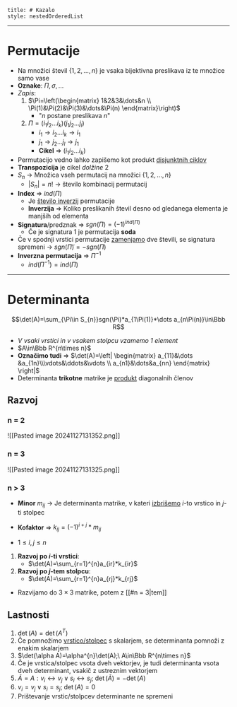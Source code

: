 ```table-of-contents
title: # Kazalo
style: nestedOrderedList
```
---
# Permutacije
- Na množici števil $\{1, 2,\dots, n\}$ je vsaka bijektivna preslikava iz te množice samo vase
- **Oznake**: $\Pi,\sigma,\dots$
- *Zapis*:
	1. $\Pi=\left(\begin{matrix} 1&2&3&\dots&n \\ \Pi(1)&\Pi(2)&\Pi(3)&\dots&\Pi(n) \end{matrix}\right)$
		- "$n$ postane preslikava $n$"
	2. $\Pi=(i_{1}i_{2}\dots i_{k})(j_{1}j_{2}\dots j_{l})$
		- $i_{1}\rightarrow i_{2}\dots i_{k}\rightarrow i_{1}$
		- $j_{1}\rightarrow j_{2}\dots j_{l}\rightarrow j_{1}$
		- **Cikel** => $(i_{1}i_{2}\dots i_{k})$
- Permutacijo vedno lahko zapišemo kot produkt <u>disjunktnih ciklov</u>
- **Transpozicija** je cikel *dolžine* $2$
- $S_{n}$ -> Množica vseh permutacij na množici $\{1, 2,\dots, n\}$
	- $|S_{n}|=n!$ -> število kombinacij permutacij
- **Index** => $ind(\Pi)$
	- Je <u>število inverzij</u> permutacije
	- **Inverzija** => Koliko preslikanih števil desno od gledanega elementa je manjših od elementa
- **Signatura**/predznak => $sgn(\Pi)=(-1)^{ind(\Pi)}$
	- Če je signatura $1$ je permutacija **soda**
- Če v spodnji vrstici permutacije <u>zamenjamo</u> dve števili, se signatura spremeni -> $sgn(\tilde\Pi)=-sgn(\Pi)$
- **Inverzna permutacija** => $\Pi^{-1}$
	- $ind(\Pi^{-1})=ind(\Pi)$
---
# Determinanta
$$\det(A)=\sum_{\Pi\in S_{n}}sgn(\Pi)*a_{1\Pi(1)}*\dots a_{n\Pi(n)}\in\Bbb R$$
- *V vsaki vrstici in v vsakem stolpcu vzamemo 1 element*
- $A\in\Bbb R^{n\times n}$
- **Označimo tudi** => $\det(A)=\left| \begin{matrix} a_{11}&\dots &a_{1n}\\\vdots&\ddots&\vdots \\ a_{n1}&\dots&a_{nn} \end{matrix} \right|$
- Determinanta **trikotne** matrike je <u>produkt</u> diagonalnih členov
## Razvoj
### n = 2
![[Pasted image 20241127131352.png]]
### n = 3
![[Pasted image 20241127131325.png]]
### n > 3
- **Minor** $m_{ij}$ -> Je determinanta matrike, v kateri <u>izbrišemo</u> $i$-to vrstico in $j$-ti stolpec
- **Kofaktor**  => $k_{ij}=(-1)^{i+j}*m_{ij}$

- $1\le i ,j\le n$
1. **Razvoj po $i$-ti vrstici**:
	- $\det(A)=\sum_{r=1}^{n}a_{ir}*k_{ir}$
2. **Razvoj po $j$-tem stolpcu**:
	- $\det(A)=\sum_{r=1}^{n}a_{rj}*k_{rj}$
- Razvijamo do $3\times 3$ matrike, potem z [[#n = 3|tem]]

## Lastnosti
1. $\det(A)=\det(A^{T})$
2. Če pomnožimo <u>vrstico/stolpec</u> s skalarjem, se determinanta pomnoži z enakim skalarjem
3. $\det(\alpha A)=\alpha^{n}\det(A);\ A\in\Bbb R^{n\times n}$
4. Če je vrstica/stolpec vsota dveh vektorjev, je tudi determinanta vsota dveh determinant, vsakič z ustreznim vektorjem
5. $\tilde A=A: v_{i}\leftrightarrow v_{j}\lor s_{i}\leftrightarrow s_{j};\ \det(\tilde A)=-\det(A)$
6. $v_{i}=v_{j}\lor s_{i}=s_{j};\ \det(A)=0$
7. Prištevanje vrstic/stolpcev determinante ne spremeni